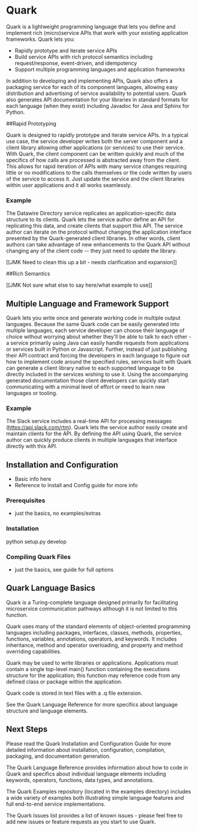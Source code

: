 # Quark

Quark is a lightweight programming language that lets you define and implement rich (micro)service APIs that work with your existing application frameworks. Quark lets you:

* Rapidly prototype and iterate service APIs
* Build service APIs with rich protocol semantics including request/response, event-driven, and idempotency
* Support multiple programming languages and application frameworks

In addition to developing and implementing APIs, Quark also offers a packaging service for each of its component languages, allowing easy distribution and advertising of service availability to potential users. Quark also generates API documentation for your libraries in standard formats for each language (when they exist) including Javadoc for Java and Sphinx for Python.

##Rapid Prototyping

Quark is designed to rapidly prototype and iterate service APIs. In a typical use case, the service developer writes both the server component and a client library allowing other  applications (or services) to use their service. With Quark, the client component can be written quickly and much of the specifics of how calls are processed is abstracted away from the client. This allows for rapid iteration of APIs with many service changes requiring little or no modifications to the calls themselves or the code written by users of the service to access it. Just update the service and the client libraries within user applications and it all works seamlessly. 

### Example

The Datawire Directory service replicates an application-specific data structure to its clients. Quark lets the service author define an API for replicating this data, and create clients that support this API. The service author can iterate on the protocol without changing the application interface presented by the Quark-generated client libraries. In other words, client authors can take advantage of new enhancements to the Quark API without changing any of the client code -- they just need to update the library.

[[JMK Need to clean this up a bit - needs clarification and expansion]]

##Rich Semantics

[[JMK Not sure what else to say here/what example to use]]

## Multiple Language and Framework Support

Quark lets you write once and generate working code in multiple output languages. Because the same Quark code can be easily generated into multiple languages, each service developer can choose their language of choice without worrying about whether they'll be able to talk to each other - a service primarily using Java can easily handle requests from applications or services built in Python or Javascript. Further, instead of just publishing their API contract and forcing the developers in each language to figure out how to implement code around the specified rules, services built with Quark can generate a client library native to each supported language to be directly included in the services wishing to use it. Using the accompanying generated documentation those client developers can quickly start communicating with a minimal level of effort or need to learn new languages or tooling. 

### Example

The Slack service includes a real-time API for processing messages (https://api.slack.com/rtm). Quark lets the service author easily create and maintain clients for the API. By defining the API using Quark, the service author can quickly produce clients in multiple languages that interface directly with this API.

## Installation and Configuration

- Basic info here
- Reference to Install and Config guide for more info

### Prerequisites

- just the basics, no examples/extras

### Installation

python setup.py develop

### Compiling Quark Files

- just the basics, see guide for full options

## Quark Language Basics

Quark is a Turing-complete language designed primarily for facilitating microservice communication pathways although it is not limited to this function.

Quark uses many of the standard elements of object-oriented programming languages including packages, interfaces, classes, methods, properties, functions, variables, annotations, operators, and keywords. It includes inheritance, method and operator overloading, and property and method overriding capabilities.

Quark may be used to write libraries or applications. Applications must contain a single top-level main() function containing the executions structure for the application; this function may reference code from any defined class or package within the application.

Quark code is stored in text files with a .q file extension.

See the Quark Language Reference for more specifics about language structure and language elements.

## Next Steps

Please read the Quark Installation and Configuration Guide for more detailed information about installation, configuration, compilation, packaging, and documentation generation.

The Quark Language Reference provides information about how to code in Quark and specifics about individual language elements including keywords, operators, functions, data types, and annotations.

The Quark Examples repository (located in the examples directory) includes a wide variety of examples both illustrating simple language features and full end-to-end service implementations.

The Quark Issues list provides a list of known issues - please feel free to add new issues or feature requests as you start to use Quark.
